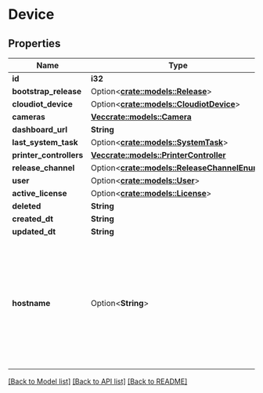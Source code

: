 # Device

## Properties

Name | Type | Description | Notes
------------ | ------------- | ------------- | -------------
**id** | **i32** |  | [readonly]
**bootstrap_release** | Option<[**crate::models::Release**](Release.md)> |  | [readonly]
**cloudiot_device** | Option<[**crate::models::CloudiotDevice**](CloudiotDevice.md)> |  | [readonly]
**cameras** | [**Vec<crate::models::Camera>**](Camera.md) |  | [readonly]
**dashboard_url** | **String** |  | [readonly]
**last_system_task** | Option<[**crate::models::SystemTask**](SystemTask.md)> |  | [readonly]
**printer_controllers** | [**Vec<crate::models::PrinterController>**](PrinterController.md) |  | [readonly]
**release_channel** | Option<[**crate::models::ReleaseChannelEnum**](ReleaseChannelEnum.md)> |  | [optional]
**user** | Option<[**crate::models::User**](User.md)> |  | [readonly]
**active_license** | Option<[**crate::models::License**](License.md)> |  | [readonly]
**deleted** | **String** |  | [readonly]
**created_dt** | **String** |  | [readonly]
**updated_dt** | **String** |  | [readonly]
**hostname** | Option<**String**> | Please enter the hostname you set in the Raspberry Pi Imager's Advanced Options menu (without .local extension) | [optional]

[[Back to Model list]](../README.md#documentation-for-models) [[Back to API list]](../README.md#documentation-for-api-endpoints) [[Back to README]](../README.md)


